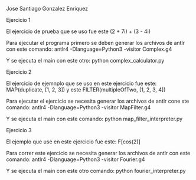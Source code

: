 Jose Santiago Gonzalez Enriquez

Ejercicio 1

El ejercicio de prueba que se uso fue este (2 + 7i) + (3 - 4i)

Para ejecutar el programa primero se deben generar los archivos de antlr con este comando: antlr4 -Dlanguage=Python3 -visitor Complex.g4

Y se ejecuta el main con este otro: python complex_calculator.py

Ejercicio 2

El ejercicio de ejemnplo que se uso en este ejercicio fue este: MAP(duplicate, [1, 2, 3]) y este FILTER(multipleOfTwo, [1, 2, 3, 4])

Para ejecutar el ejercicio se necesita generar los archivos de antlr cone ste comando: antlr4 -Dlanguage=Python3 -visitor MapFilter.g4

Y se ejecuta el main con este comando: python map_filter_interpreter.py

Ejercicio 3

El ejemplo que use en este ejercicio fue este: F[cos(2)]

Para correr este ejercicio se necesita generar los archivos de antlr con este comando: antlr4 -Dlanguage=Python3 -visitor Fourier.g4

Y se ejecuta el main con este otro comando: python fourier_interpreter.py
